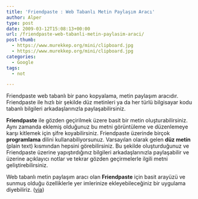 ```yaml
---
title: 'Friendpaste : Web Tabanlı Metin Paylaşım Aracı'
author: Alper
type: post
date: 2009-03-12T15:08:13+00:00
url: /friendpaste-web-tabanli-metin-paylasim-araci/
post-thumb:
  - https://www.murekkep.org/mini/clipboard.jpg
  - https://www.murekkep.org/mini/clipboard.jpg
categories:
  - Google
tags:
  - not

---
```

Friendpaste web tabanlı bir pano kopyalama, metin paylaşım aracıdır. Friendpaste ile hızlı bir şekilde düz metinleri ya da her türlü bilgisayar kodu tabanlı bilgileri arkadaşlarınızla paylaşabilirsiniz. 

**Friendpaste** ile gözden geçirilmek üzere basit bir metin oluşturabilirsiniz. Aynı zamanda eklemiş olduğunuz bu metni görüntüleme ve düzenlemeye karşı kitlemek için şifre koyabilirsiniz. Friendpaste üzerinde birçok **programlama** dilini kullanabiliyorsunuz. Varsayılan olarak gelen **düz metin** (plain text) kısmından hepsini görebilirsiniz. Bu şekilde oluşturduğunuz ve Friendpaste üzerine yapıştırdığınız bilgileri arkadaşlarınızla paylaşabilir ve üzerine açıklayıcı notlar ve tekrar gözden geçirmelerle ilgili metni geliştirebilirsiniz. 

Web tabanlı metin paylaşım aracı olan **Friendpaste** için basit arayüzü ve sunmuş olduğu özelliklerle yer imlerinize ekleyebileceğiniz bir uygulama diyebiliriz. ([via][1])

 [1]: https://lifehacker.com/5168531/friendpaste-is-a-code+friendly-text-sharing-tool